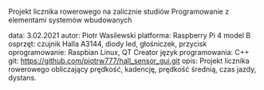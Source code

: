 Projekt licznika rowerowego na zalicznie studiów Programowanie z elementami systemów wbudowanych

data: 			3.02.2021
autor: 			Piotr Wasilewski
platforma: 		Raspberry Pi 4 model B
osprzęt: 		czujnik Halla A3144, diody led, głośniczek, przycisk
oprogramowanie: 	Raspbian Linux, QT Creator
język programowania:	C++
git:			https://github.com/piotrw777/hall_sensor_gui.git
opis:			Projekt licznika rowerowego obliczający prędkość, kadencję, prędkość średnią, czas jazdy, dystans. 